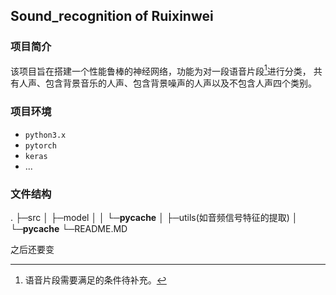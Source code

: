 ## Sound_recognition of Ruixinwei

### 项目简介
该项目旨在搭建一个性能鲁棒的神经网络，功能为对一段语音片段[^footnote1]进行分类，
共有人声、包含背景音乐的人声、包含背景噪声的人声以及不包含人声四个类别。

### 项目环境
* `python3.x`
* `pytorch`
* `keras`
* ...

### 文件结构
.
├─src
│   ├─model
│   │  └─__pycache__
│   ├─utils(如音频信号特征的提取)
│   └─__pycache__
└─README.MD

之后还要变

[^footnote1]: 语音片段需要满足的条件待补充。